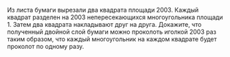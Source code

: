 Из листа бумаги вырезали два квадрата площади 2003. Каждый квадрат разделен на 2003 непересекающихся многоугольника площади 1. Затем два квадрата накладывают друг на друга. Докажите, что полученный двойной слой бумаги можно проколоть иголкой 2003 раз таким образом, что каждый многоугольник на каждом квадрате будет проколот по одному разу.